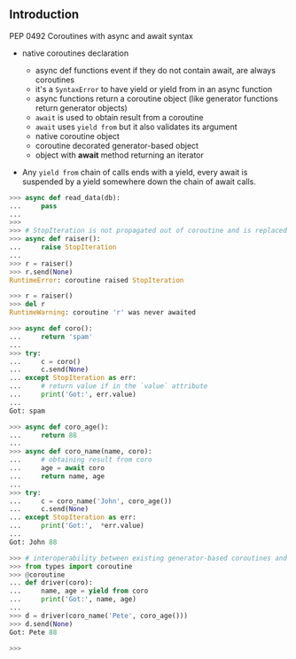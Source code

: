 Introduction
------------
PEP 0492 Coroutines with async and await syntax

* native coroutines declaration
    * async def functions event if they do not contain await, are always coroutines
    * it's a `SyntaxError` to have yield or yield from in an async function
    * async functions return a coroutine object (like generator functions return generator objects)
    * `await` is used to obtain result from a coroutine
    * `await` uses `yield from` but it also validates its argument
    - native coroutine object
    - coroutine decorated generator-based object
    - object with __await__ method returning an iterator

* Any `yield from` chain of calls ends with a yield, every await is suspended by a yield somewhere
  down the chain of await calls.


``` python
>>> async def read_data(db):
...     pass
...
>>>
>>> # StopIteration is not propagated out of coroutine and is replaced with RuntimeError
>>> async def raiser():
...     raise StopIteration
...
>>> r = raiser()
>>> r.send(None)
RuntimeError: coroutine raised StopIteration

>>> r = raiser()
>>> del r
RuntimeWarning: coroutine 'r' was never awaited

>>> async def coro():
...     return 'spam'
...
>>> try:
...     c = coro()
...     c.send(None)
... except StopIteration as err:
...     # return value if in the `value` attribute
...     print('Got:', err.value)
...
Got: spam

>>> async def coro_age():
...     return 88
...
>>> async def coro_name(name, coro):
...     # obtaining result from coro
...     age = await coro
...     return name, age
...
>>> try:
...     c = coro_name('John', coro_age())
...     c.send(None)
... except StopIteration as err:
...     print('Got:',  *err.value)
...
Got: John 88

>>> # interoperability between existing generator-based coroutines and native coroutines
>>> from types import coroutine
>>> @coroutine
... def driver(coro):
...     name, age = yield from coro
...     print('Got:', name, age)
...
>>> d = driver(coro_name('Pete', coro_age()))
>>> d.send(None)
Got: Pete 88

>>>
```
